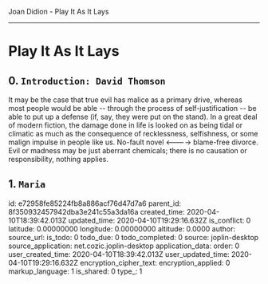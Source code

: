 Joan Didion - Play It As It Lays

* * *
# Play It As It Lays 


## 0. `Introduction: David Thomson`

It may be the case that true evil has malice as a primary drive, whereas most people would be able -- through the process of self-justification -- be able to put up a defense (if, say, they were put on the stand).  In a great deal of modern fiction, the damage done in life is looked on as being tidal or climatic as much as the consequence of recklessness, selfishness, or some malign impulse in people like us. No-fault novel <----> blame-free divorce.  Evil or madness may be just aberrant chemicals; there is no causation or responsibility, nothing applies.  


## 1. `Maria`



id: e72958fe85224fb8a886acf76d47d7a6
parent_id: 8f350932457942dba3e241c55a3da16a
created_time: 2020-04-10T18:39:42.013Z
updated_time: 2020-04-10T19:29:16.632Z
is_conflict: 0
latitude: 0.00000000
longitude: 0.00000000
altitude: 0.0000
author: 
source_url: 
is_todo: 0
todo_due: 0
todo_completed: 0
source: joplin-desktop
source_application: net.cozic.joplin-desktop
application_data: 
order: 0
user_created_time: 2020-04-10T18:39:42.013Z
user_updated_time: 2020-04-10T19:29:16.632Z
encryption_cipher_text: 
encryption_applied: 0
markup_language: 1
is_shared: 0
type_: 1
